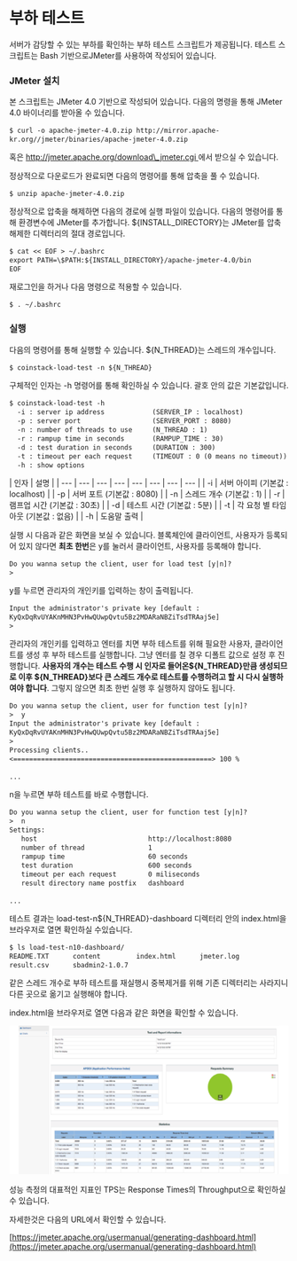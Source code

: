 # 부하 테스트

서버가 감당할 수 있는 부하를 확인하는 부하 테스트 스크립트가 제공됩니다. 테스트 스크립트는 Bash 기반으로JMeter를 사용하여 작성되어 있습니다.

### JMeter 설치

본 스크립트는 JMeter 4.0 기반으로 작성되어 있습니다. 다음의 명령을 통해 JMeter 4.0 바이너리를 받아올 수 있습니다.

```text
$ curl -o apache-jmeter-4.0.zip http://mirror.apache-kr.org//jmeter/binaries/apache-jmeter-4.0.zip
```

혹은 [http://jmeter.apache.org/download\_jmeter.cgi ](http://jmeter.apache.org/download_jmeter.cgi)에서 받으실 수 있습니다.

정상적으로 다운로드가 완료되면 다음의 명령어를 통해 압축을 풀 수 있습니다.

```text
$ unzip apache-jmeter-4.0.zip
```

정상적으로 압축을 해제하면 다음의 경로에 실행 파일이 있습니다. 다음의 명령어를 통해 환경변수에 JMeter를 추가합니다. ${INSTALL\_DIRECTORY}는 JMeter를 압축 해제한 디렉터리의 절대 경로입니다.

```text
$ cat << EOF > ~/.bashrc
export PATH=\$PATH:${INSTALL_DIRECTORY}/apache-jmeter-4.0/bin
EOF
```

재로그인을 하거나 다음 명령으로 적용할 수 있습니다.

```text
$ . ~/.bashrc
```

### 실행

다음의 명령어를 통해 실행할 수 있습니다. ${N\_THREAD}는 스레드의 개수입니다.

```text
$ coinstack-load-test -n ${N_THREAD}
```

구체적인 인자는 -h 명령어를 통해 확인하실 수 있습니다. 괄호 안의 값은 기본값입니다.

```text
$ coinstack-load-test -h
  -i : server ip address            (SERVER_IP : localhost)
  -p : server port                  (SERVER_PORT : 8080)
  -n : number of threads to use     (N_THREAD : 1)
  -r : rampup time in seconds       (RAMPUP_TIME : 30)
  -d : test duration in seconds     (DURATION : 300)
  -t : timeout per each request     (TIMEOUT : 0 (0 means no timeout))
  -h : show options
```

| 인자 | 설명 |
| --- | --- | --- | --- | --- | --- | --- | --- |
| -i | 서버 아이피 \(기본값 : localhost\) |
| -p | 서버 포트 \(기본값 : 8080\) |
| -n | 스레드 개수 \(기본값 : 1\) |
| -r | 램프업 시간 \(기본값 : 30초\) |
| -d | 테스트 시간 \(기본값 : 5분\) |
| -t | 각 요청 별 타임아웃 \(기본값 : 없음\) |
| -h | 도움말 출력 |

실행 시 다음과 같은 화면을 보실 수 있습니다. 블록체인에 클라이언트, 사용자가 등록되어 있지 않다면 **최초 한번**은 y를 눌러서 클라이언트, 사용자를 등록해야 합니다.

```text
Do you wanna setup the client, user for load test [y|n]?
>
```

y를 누르면 관리자의 개인키를 입력하는 창이 출력됩니다.

```text
Input the administrator's private key [default : KyQxDqRvUYAKnMHN3PvHwQUwpQvtu5Bz2MDARaNBZiTsdTRAaj5e]
>
```

관리자의 개인키를 입력하고 엔터를 치면 부하 테스트를 위해 필요한 사용자, 클라이언트를 생성 후 부하 테스트를 실행합니다. 그냥 엔터를 칠 경우 디폴트 값으로 설정 후 진행합니다. **사용자의 개수는 테스트 수행 시 인자로 들어온${N\_THREAD}만큼 생성되므로 이후 ${N\_THREAD}보다 큰 스레드 개수로 테스트를 수행하려고 할 시 다시 실행하여야 합니다**. 그렇지 않으면 최초 한번 실행 후 실행하지 않아도 됩니다.

```text
Do you wanna setup the client, user for function test [y|n]?
>  y
Input the administrator's private key [default : KyQxDqRvUYAKnMHN3PvHwQUwpQvtu5Bz2MDARaNBZiTsdTRAaj5e]
> 
Processing clients..
<==================================================> 100 %

...
```

n을 누르면 부하 테스트를 바로 수행합니다.

```text
Do you wanna setup the client, user for function test [y|n]?
>  n
Settings:
   host                            http://localhost:8080
   number of thread                1
   rampup time                     60 seconds
   test duration                   600 seconds
   timeout per each request        0 miliseconds
   result directory name postfix   dashboard

...
```

테스트 결과는 load-test-n${N\_THREAD}-dashboard 디렉터리 안의 index.html을 브라우저로 열면 확인하실 수있습니다.

```text
$ ls load-test-n10-dashboard/
README.TXT      content         index.html      jmeter.log      result.csv      sbadmin2-1.0.7
```

같은 스레드 개수로 부하 테스트를 재실행시 중복제거를 위해 기존 디렉터리는 사라지니 다른 곳으로 옮기고 실행해야 합니다.

index.html을 브라우저로 열면 다음과 같은 화면을 확인할 수 있습니다.

![](../../.gitbook/assets/load-test-dashboard.png)

성능 측정의 대표적인 지표인 TPS는 Response Times의 Throughput으로 확인하실 수 있습니다.

자세한것은 다음의 URL에서 확인할 수 있습니다.

[https://jmeter.apache.org/usermanual/generating-dashboard.html](https://jmeter.apache.org/usermanual/generating-dashboard.html)

